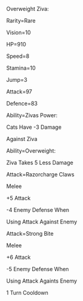 Overweight Ziva:

Rarity=Rare

Vision=10

HP=910

Speed=8

Stamina=10

Jump=3

Attack=97

Defence=83

Ability=Zivas Power:

Cats Have -3 Damage 

Against Ziva

Ability=Overweight: 

Ziva Takes 5 Less Damage

Attack=Razorcharge Claws

Melee

+5 Attack

-4 Enemy Defense When

Using Attack Against Enemy

Attack=Strong Bite

Melee

+6 Attack

-5 Enemy Defense When

Using Attack Againts Enemy

1 Turn Cooldown
